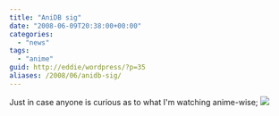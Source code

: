 ```yaml
---
title: "AniDB sig"
date: "2008-06-09T20:38:00+00:00"
categories: 
  - "news"
tags: 
  - "anime"
guid: http://eddie/wordpress/?p=35
aliases: /2008/06/anidb-sig/
---
```


Just in case anyone is curious as to what I'm watching anime-wise; [![ ](http://sig.anidb.net/images/signatures/6529/aoU8l/)](http://sig.anidb.net/redirect/6529/aoU8l/)
